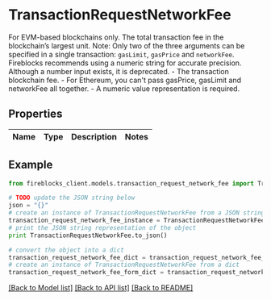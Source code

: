 # TransactionRequestNetworkFee

For EVM-based blockchains only. The total transaction fee in the blockchain’s largest unit. Note: Only two of the three arguments can be specified in a single transaction: `gasLimit`, `gasPrice` and `networkFee`. Fireblocks recommends using a numeric string for accurate precision. Although a number input exists, it is deprecated. - The transaction blockchain fee. - For Ethereum, you can't pass gasPrice, gasLimit and networkFee all together. - A numeric value representation is required.

## Properties

Name | Type | Description | Notes
------------ | ------------- | ------------- | -------------

## Example

```python
from fireblocks_client.models.transaction_request_network_fee import TransactionRequestNetworkFee

# TODO update the JSON string below
json = "{}"
# create an instance of TransactionRequestNetworkFee from a JSON string
transaction_request_network_fee_instance = TransactionRequestNetworkFee.from_json(json)
# print the JSON string representation of the object
print TransactionRequestNetworkFee.to_json()

# convert the object into a dict
transaction_request_network_fee_dict = transaction_request_network_fee_instance.to_dict()
# create an instance of TransactionRequestNetworkFee from a dict
transaction_request_network_fee_form_dict = transaction_request_network_fee.from_dict(transaction_request_network_fee_dict)
```
[[Back to Model list]](../README.md#documentation-for-models) [[Back to API list]](../README.md#documentation-for-api-endpoints) [[Back to README]](../README.md)



